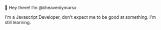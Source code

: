 👋 Hey there! I’m @iiheavenlymarsx

I'm a Javascript Developer, don't expect me to be good at something. I'm still learning.

